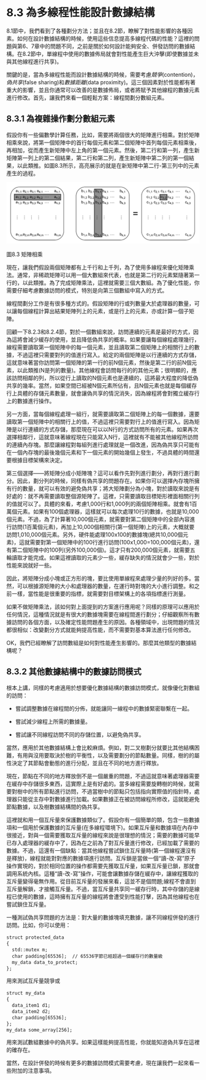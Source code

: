 # 8.3 為多線程性能設計數據結構

8.1節中，我們看到了各種劃分方法；並且在8.2節，瞭解了對性能影響的各種因素。如何在設計數據結構的時候，使用這些信息提高多線程代碼的性能？這裡的問題與第6、7章中的問題不同，之前是關於如何設計能夠安全、併發訪問的數據結構。在8.2節中，單線程中使用的數據佈局就會對性能產生巨大沖擊(即使數據並未與其他線程進行共享)。

關鍵的是，當為多線程性能而設計數據結構的時候，需要考慮*競爭*(contention)，*偽共享*(false sharing)和*數據距離*(data proximity)。這三個因素對於性能都有著重大的影響，並且你通常可以改善的是數據佈局，或者將賦予其他線程的數據元素進行修改。首先，讓我們來看一個輕鬆方案：線程間劃分數組元素。

## 8.3.1 為複雜操作劃分數組元素

假設你有一些偏數學計算任務，比如，需要將兩個很大的矩陣進行相乘。對於矩陣相乘來說，將第一個矩陣中的首行每個元素和第二個矩陣中首列每個元素相乘後，再相加，從而產生新矩陣中左上角的第一個元素。然後，第二行和第一列，產生新矩陣第一列上的第二個結果，第二行和第二列，產生新矩陣中第二列的第一個結果，以此類推。如圖8.3所示，高亮展示的就是在新矩陣中第二行-第三列中的元素產生的過程。

![](../../images/chapter8/8-3.png)

圖8.3 矩陣相乘

現在，讓我們假設兩個矩陣都有上千行和上千列，為了使用多線程來優化矩陣乘法。通常，非稀疏矩陣可以用一個大數組來代表，也就是第二行的元素緊隨著第一行的，以此類推。為了完成矩陣乘法，這裡就需要三個大數組。為了優化性能，你需要仔細考慮數據訪問的模式，特別是向第三個數組中寫入的方式。

線程間劃分工作是有很多種方式的。假設矩陣的行或列數量大於處理器的數量，可以讓每個線程計算出結果矩陣列上的元素，或是行上的元素，亦或計算一個子矩陣。

回顧一下8.2.3和8.2.4節，對於一個數組來說，訪問連續的元素是最好的方式，因為這將會減少緩存的使用，並且降低偽共享的概率。如果要讓每個線程處理幾行，線程需要讀取第一個矩陣中的每一個元素，並且讀取第二個矩陣上的相關行上的數據，不過這裡只需要對列的值進行寫入。給定的兩個矩陣是以行連續的方式存儲，這就意味著當你訪問第一個矩陣的第一行的前N個元素，然後是第二行的前N個元素，以此類推(N是列的數量)。其他線程會訪問每行的的其他元素；很明顯的，應該訪問相鄰的列，所以從行上讀取的N個元素也是連續的，這將最大程度的降低偽共享的幾率。當然，如果空間已經被N個元素所佔有，且N個元素也就是每個緩存行上具體的存儲元素數量，就會讓偽共享的情況消失，因為線程將會對獨立緩存行上的數據進行操作。

另一方面，當每個線程處理一組行，就需要讀取第二個矩陣上的每一個數據，還要讀取第一個矩陣中的相關行上的值，不過這裡只需要對行上的值進行寫入。因為矩陣是以行連續的方式存儲，那麼現在可以以N行的方式訪問所有的元素。如果再次選擇相鄰行，這就意味著線程現在只能寫入N行，這裡就有不能被其他線程所訪問的連續內存塊。那麼讓線程對每組列進行處理就是一個改進，因為偽共享只可能有在一個內存塊的最後幾個元素和下一個元素的開始幾個上發生，不過具體的時間還要根據目標架構來決定。

第三個選擇——將矩陣分成小矩陣塊？這可以看作先對列進行劃分，再對行進行劃分。因此，劃分列的時候，同樣有偽共享的問題存在。如果你可以選擇內存塊所擁有行的數量，就可以有效的避免偽共享；將大矩陣劃分為小塊，對於讀取來說是有好處的：就不再需要讀取整個源矩陣了。這裡，只需要讀取目標矩形裡面相關行列的值就可以了。具體的來看，考慮1,000行和1,000列的兩個矩陣相乘。就會有1百萬個元素。如果有100個處理器，這樣就可以每次處理10行的數據，也就是10,000個元素。不過，為了計算著10,000個元素，就需要對第二個矩陣中的全部內容進行訪問(1百萬個元素)，再加上10,000個相關行(第一個矩陣)上的元素，大概就要訪問1,010,000個元素。另外，硬件能處理100x100的數據塊(總共10,000個元素)，這就需要對第一個矩陣中的100行進行訪問(100x1,000=100,000個元素)，還有第二個矩陣中的100列(另外100,000個)。這才只有200,000個元素，就需要五輪讀取才能完成。如果這裡讀取的元素少一些，緩存缺失的情況就會少一些，對於性能來說就好一些。

因此，將矩陣分成小塊或正方形的塊，要比使用單線程來處理少量的列好的多。當然，可以根據源矩陣的大小和處理器的數量，在運行時對塊的大小進行調整。和之前一樣，當性能是很重要的指標，就需要對目標架構上的各項指標進行測量。

如果不做矩陣乘法，該如何對上面提到的方案進行應用呢？同樣的原理可以應用於任何情況，這種情況就是有很大的數據塊需要在線程間進行劃分；仔細觀察所有數據訪問的各個方面，以及確定性能問題產生的原因。各種領域中，出現問題的情況都很相似：改變劃分方式就能夠提高性能，而不需要對基本算法進行任何修改。

OK，我們已經瞭解了訪問數組是如何對性能產生影響的。那麼其他類型的數據結構呢？

## 8.3.2 其他數據結構中的數據訪問模式

根本上講，同樣的考慮適用於想要優化數據結構的數據訪問模式，就像優化對數組的訪問：

- 嘗試調整數據在線程間的分佈，就能讓同一線程中的數據緊密聯繫在一起。

- 嘗試減少線程上所需的數據量。

- 嘗試讓不同線程訪問不同的存儲位置，以避免偽共享。

當然，應用於其他數據結構上會比較麻煩。例如，對二叉樹劃分就要比其他結構困難，有用與沒用要取決於樹的平衡性，以及需要劃分的節點數量。同樣，樹的的屬性決定了其節點會動態的進行分配，並且在不同的地方進行釋放。

現在，節點在不同的地方釋放倒不是一個嚴重的問題，不過這就意味著處理器需要在緩存中存儲很多東西，這實際上是有好處的。當多線程需要旋轉樹的時候，就需要對樹中的所有節點進行訪問，不過當樹中的節點只包括指向實際值的指針時，處理器只能從主存中對數據進行加載。如果數據正在被訪問線程所修改，這就能避免節點數據，以及樹數據結構間的偽共享。

這裡就和用一個互斥量來保護數據類似了。假設你有一個簡單的類，包含一些數據項和一個用於保護數據的互斥量(在多線程環境下)。如果互斥量和數據項在內存中很接近，對與一個需要獲取互斥量的線程來說是很理想的情況；需要的數據可能早已存入處理器的緩存中了，因為在之前為了對互斥量進行修改，已經加載了需要的數據。不過，這還有一個缺點：當其他線程嘗試鎖住互斥量時(第一個線程還沒有是釋放)，線程就能對對應的數據項進行訪問。互斥鎖是當做一個“讀-改-寫”原子操作實現的，對於相同位置的操作都需要先獲取互斥量，如果互斥量已鎖，那就會調用系統內核。這種“讀-改-寫”操作，可能會讓數據存儲在緩存中，讓線程獲取的互斥量變得毫無作用。從目前互斥量的發展來看，這並不是個問題;線程不會直到互斥量解鎖，才接觸互斥量。不過，當互斥量共享同一緩存行時，其中存儲的是線程已使用的數據，這時擁有互斥量的線程將會遭受到性能打擊，因為其他線程也在嘗試鎖住互斥量。

一種測試偽共享問題的方法是：對大量的數據塊填充數據，讓不同線程併發的進行訪問。比如，你可以使用：

```
struct protected_data
{
  std::mutex m;
  char padding[65536];  // 65536字節已經超過一個緩存行的數量級
  my_data data_to_protect;
};
```

用來測試互斥量競爭或

```
struct my_data
{
  data_item1 d1;
  data_item2 d2;
  char padding[65536];
};
my_data some_array[256];
```

用來測試數組數據中的偽共享。如果這樣能夠提高性能，你就能知道偽共享在這裡的確存在。

當然，在設計併發的時候有更多的數據訪問模式需要考慮，現在讓我們一起來看一些附加的注意事項。